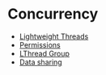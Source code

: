 # Concurrency
- [Lightweight Threads](./00-lthread-basics.md)
- [Permissions](./01-lthread-perms.md)
- [LThread Group](./02-lthread-groups.md)
- [Data sharing](./03-lthread-data-sharing.md)
